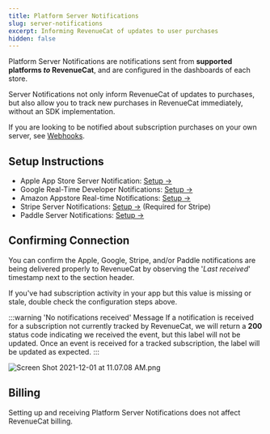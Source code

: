 ```yaml
---
title: Platform Server Notifications
slug: server-notifications
excerpt: Informing RevenueCat of updates to user purchases
hidden: false
---
```


Platform Server Notifications are notifications sent from **supported platforms _to_ RevenueCat**, and are configured in the dashboards of each store.

Server Notifications not only inform RevenueCat of updates to purchases, but also allow you to track new purchases in RevenueCat immediately, without an SDK implementation.

If you are looking to be notified about subscription purchases on your own server, see [Webhooks](/integrations/webhooks).

## Setup Instructions

- Apple App Store Server Notification: [Setup →](/platform-resources/server-notifications/apple-server-notifications)
- Google Real-Time Developer Notifications: [Setup →](/platform-resources/server-notifications/google-server-notifications)
- Amazon Appstore Real-time Notifications: [Setup →](/platform-resources/server-notifications/amazon-server-notifications)
- Stripe Server Notifications: [Setup →](/platform-resources/server-notifications/stripe-server-notifications) (Required for Stripe)
- Paddle Server Notifications: [Setup →](/platform-resources/server-notifications/paddle-server-notifications.md)

## Confirming Connection

You can confirm the Apple, Google, Stripe, and/or Paddle notifications are being delivered properly to RevenueCat by observing the '_Last received_' timestamp next to the section header.

If you've had subscription activity in your app but this value is missing or stale, double check the configuration steps above.

:::warning 'No notifications received' Message
If a notification is received for a subscription not currently tracked by RevenueCat, we will return a **200** status code indicating we received the event, but this label will not be updated. Once an event is received for a tracked subscription, the label will be updated as expected.
:::

![](/images/bffdf75-Screen_Shot_2021-12-01_at_11.07.08_AM_c3c82a99fc627ad339c28b95947b6022.png "Screen Shot 2021-12-01 at 11.07.08 AM.png")

## Billing

Setting up and receiving Platform Server Notifications does not affect RevenueCat billing.
